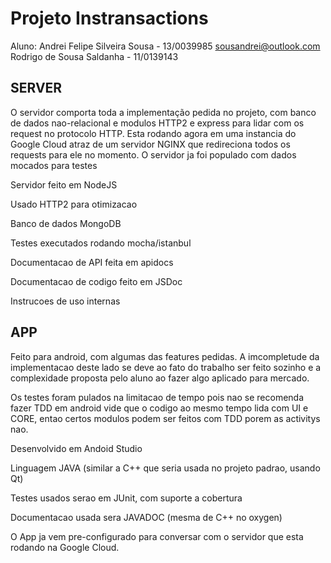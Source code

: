 # Projeto Instransactions

Aluno: Andrei Felipe Silveira Sousa - 13/0039985
sousandrei@outlook.com
Rodrigo de Sousa Saldanha - 11/0139143

## SERVER

O servidor comporta toda a implementação pedida no projeto, com banco
de dados nao-relacional e modulos HTTP2 e express para lidar com 
os request no protocolo HTTP.
Esta rodando agora em uma instancia do Google Cloud atraz de um servidor
NGINX que redireciona todos os requests para ele no momento. O servidor ja foi populado com dados mocados para testes

Servidor feito em NodeJS

Usado HTTP2 para otimizacao

Banco de dados MongoDB

Testes executados rodando mocha/istanbul

Documentacao de API feita em apidocs

Documentacao de codigo feito em JSDoc

Instrucoes de uso internas

## APP

Feito para android, com algumas das features pedidas. A imcompletude da 
implementacao deste lado se deve ao fato do trabalho ser feito sozinho e 
a complexidade proposta pelo aluno ao fazer algo aplicado para mercado.

Os testes foram pulados na limitacao de tempo pois nao se recomenda 
fazer TDD em android vide que o codigo ao mesmo tempo lida com UI e 
CORE, entao certos modulos podem ser feitos com TDD porem as 
activitys nao.

Desenvolvido em Andoid Studio

Linguagem JAVA (similar a C++ que seria usada no projeto padrao, usando Qt)

Testes usados serao em JUnit, com suporte a cobertura

Documentacao usada sera JAVADOC (mesma de C++ no oxygen)

O App ja vem pre-configurado para conversar com o servidor que esta rodando na Google Cloud.
